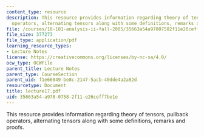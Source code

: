 ```yaml
---
content_type: resource
description: This resource provides information regarding theory of tensors, pullback
  operators, alternating tensors along with some definitions, remarks and proofs.
file: /courses/18-101-analysis-ii-fall-2005/35663a54a97807582f11e26ceff7be1e_lecture17.pdf
file_size: 377273
file_type: application/pdf
learning_resource_types:
- Lecture Notes
license: https://creativecommons.org/licenses/by-nc-sa/4.0/
ocw_type: OCWFile
parent_title: Lecture Notes
parent_type: CourseSection
parent_uid: f1e66049-be8c-2147-5acb-40dde4a2a82d
resourcetype: Document
title: lecture17.pdf
uid: 35663a54-a978-0758-2f11-e26ceff7be1e
---
```

This resource provides information regarding theory of tensors, pullback operators, alternating tensors along with some definitions, remarks and proofs.